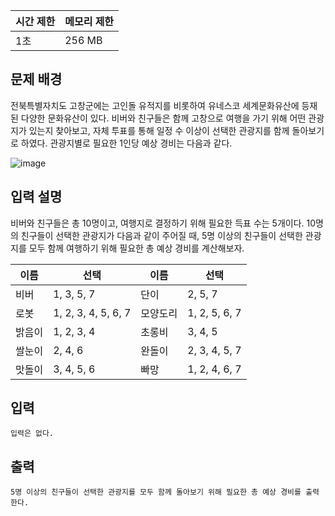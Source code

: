 | 시간 제한 | 메모리 제한 |
| --- | --- |
| 1초 | 256 MB |

## 문제 배경

전북특별자치도 고창군에는 고인돌 유적지를 비롯하여 유네스코 세계문화유산에 등재된 다양한
문화유산이 있다. 비버와 친구들은 함께 고창으로 여행을 가기 위해 어떤 관광지가 있는지 찾아보고, 자체 투표를 통해 일정 수 이상이 선택한 관광지를 함께 돌아보기로 하였다. 관광지별로 필요한 1인당 예상 경비는 다음과 같다.

![image](https://github.com/wkdtjdwns/Python/assets/128266768/53c0881c-df41-4e2f-a057-1d6661b5e011)

## 입력 설명

비버와 친구들은 총 10명이고, 여행지로 결정하기 위해 필요한 득표 수는 5개이다. 10명의 친구들이 선택한 관광지가 다음과 같이 주어질 때, 5명 이상의 친구들이 선택한 관광지를 모두 함께
여행하기 위해 필요한 총 예상 경비를 계산해보자.

| 이름 | 선택 | 이름 | 선택 |
| --- | --- | --- | --- |
| 비버 | 1, 3, 5, 7 | 단이 | 2, 5, 7 |
| 로봇 | 1, 2, 3, 4, 5, 6, 7 | 모양도리 | 1, 2, 5, 6, 7 |
| 밝음이 | 1, 2, 3, 4 | 초롱비 | 3, 4, 5 |
| 쌀눈이 | 2, 4, 6 | 완돌이 | 2, 3, 4, 5, 7 |
| 맛돌이 | 3, 4, 5, 6 | 빠망 | 1, 2, 4, 6, 7 |

## **입력**

```
입력은 없다.
```

## **출력**

```
5명 이상의 친구들이 선택한 관광지를 모두 함께 돌아보기 위해 필요한 총 예상 경비를 출력한다.
```
